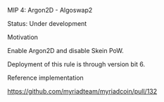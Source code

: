 MIP 4: Argon2D - Algoswap2

Status: Under development


Motivation

Enable Argon2D and disable Skein PoW.

Deployment of this rule is through version bit 6.



Reference implementation

https://github.com/myriadteam/myriadcoin/pull/132
